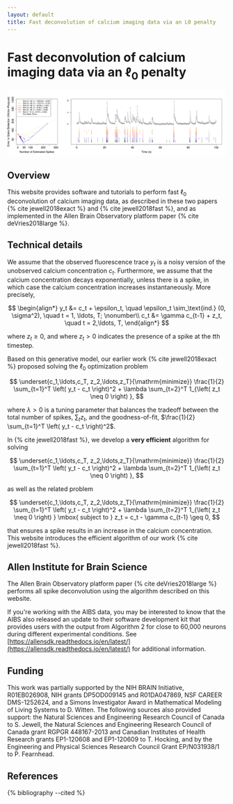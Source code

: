 ```yaml
---
layout: default
title: Fast deconvolution of calcium imaging data via an L0 penalty
---
```


# Fast deconvolution of calcium imaging data via an $\ell_0$ penalty 

<img src="figure/ex.png" alt="drawing" width="1100"/>



Overview
-----

This website provides software and tutorials to perform fast $\ell_0$ deconvolution of calcium imaging data, as described in 
these two papers {% cite jewell2018exact %} and {% cite jewell2018fast %}, and as implemented in the 
Allen Brain Observatory platform paper {% cite deVries2018large %}.


Technical details
----

We assume that the observed fluorescence trace $y_{t}$ is a noisy version of the unobserved calcium concentration $c_{t}$. 
Furthermore, we assume that the calcium concentration decays exponentially, unless there is a spike, in which case 
the calcium concentration increases instantaneously. More precisely,
 
$$
\begin{align*}
y_t &= c_t + \epsilon_t, \quad \epsilon_t \sim_\text{ind.} (0, \sigma^2),  \quad t = 1, \ldots, T; \nonumber\\
c_t &= \gamma c_{t-1} + z_t, \quad t = 2,\ldots, T,
\end{align*}
$$

where $z_t\geq 0$, and where $z_{t} >0$ indicates the presence of a spike at the $t$th timestep. 

Based on this generative model, our earlier work {% cite jewell2018exact %} proposed solving the $\ell_0$ optimization problem 

$$
\underset{c_1,\ldots,c_T, z_2,\ldots,z_T}{\mathrm{minimize}}  
\frac{1}{2} \sum_{t=1}^T \left( y_t -  c_t \right)^2 + \lambda \sum_{t=2}^T 1_{\left( z_t \neq 0 \right) },
$$

where $\lambda>0$ is a tuning parameter that balances the tradeoff between the total number of spikes, $\sum_{t}z_t$, and 
the goodness-of-fit, $\frac{1}{2} \sum_{t=1}^T \left( y_t -  c_t \right)^2$.  

In {% cite jewell2018fast %}, we develop a **very efficient** algorithm for solving  

$$
\underset{c_1,\ldots,c_T, z_2,\ldots,z_T}{\mathrm{minimize}}  
\frac{1}{2} \sum_{t=1}^T \left( y_t -  c_t \right)^2 + \lambda \sum_{t=2}^T 1_{\left( z_t \neq 0 \right) },
$$

as well as the related problem  

$$
\underset{c_1,\ldots,c_T, z_2,\ldots,z_T}{\mathrm{minimize}}  
\frac{1}{2} \sum_{t=1}^T \left( y_t -  c_t \right)^2 + \lambda \sum_{t=2}^T 1_{\left( z_t \neq 0 \right) }
\mbox{ subject to } z_t = c_t - \gamma c_{t-1} \geq 0,
$$

that ensures a spike results in an increase in the calcium concentration. This website introduces the efficient algorithm 
of our work {% cite jewell2018fast %}. 

Allen Institute for Brain Science 
----

The Allen Brain Observatory platform paper {% cite deVries2018large %} performs all spike deconvolution using the algorithm described on this website.

If you're working with the AIBS data, you may be interested to know that the AIBS also released an
update to their software development kit that provides users with the output from Algorithm 2 for close to 60,000 
neurons during different experimental conditions. See [https://allensdk.readthedocs.io/en/latest/](https://allensdk.readthedocs.io/en/latest/)
for additional information. 


Funding
----

This work was partially supported by the NIH BRAIN Initiative, R01EB026908, NIH grants DP5OD009145 and R01DA047869, 
NSF CAREER DMS-1252624, and a Simons Investigator Award in Mathematical Modeling of Living Systems to D. Witten. 
The following sources also provided support: 
the Natural Sciences and Engineering Research Council of Canada to S. Jewell, the Natural Sciences and 
Engineering Research Council of Canada grant RGPGR 448167-2013 
and Canadian Institutes of Health Research grants EP1-120608 and EP1-120609 to T. Hocking, 
and by the Engineering and Physical Sciences Research Council Grant EP/N031938/1 to P. Fearnhead.



References 
----

{% bibliography --cited %}
